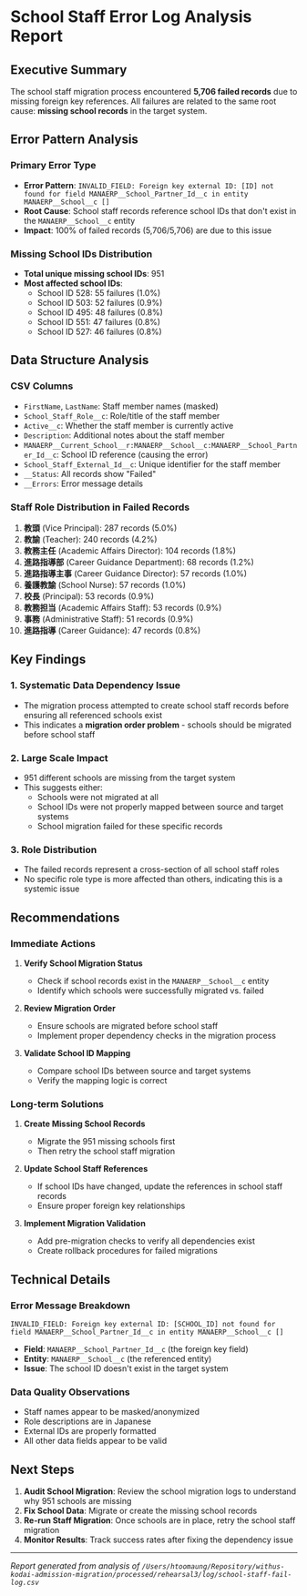 # School Staff Error Log Analysis Report

## Executive Summary

The school staff migration process encountered **5,706 failed records** due to missing foreign key references. All failures are related to the same root cause: **missing school records** in the target system.

## Error Pattern Analysis

### Primary Error Type
- **Error Pattern**: `INVALID_FIELD: Foreign key external ID: [ID] not found for field MANAERP__School_Partner_Id__c in entity MANAERP__School__c []`
- **Root Cause**: School staff records reference school IDs that don't exist in the `MANAERP__School__c` entity
- **Impact**: 100% of failed records (5,706/5,706) are due to this issue

### Missing School IDs Distribution
- **Total unique missing school IDs**: 951
- **Most affected school IDs**:
  - School ID 528: 55 failures (1.0%)
  - School ID 503: 52 failures (0.9%)
  - School ID 495: 48 failures (0.8%)
  - School ID 551: 47 failures (0.8%)
  - School ID 527: 46 failures (0.8%)

## Data Structure Analysis

### CSV Columns
- `FirstName`, `LastName`: Staff member names (masked)
- `School_Staff_Role__c`: Role/title of the staff member
- `Active__c`: Whether the staff member is currently active
- `Description`: Additional notes about the staff member
- `MANAERP__Current_School__r:MANAERP__School__c:MANAERP__School_Partner_Id__c`: School ID reference (causing the error)
- `School_Staff_External_Id__c`: Unique identifier for the staff member
- `__Status`: All records show "Failed"
- `__Errors`: Error message details

### Staff Role Distribution in Failed Records
1. **教頭** (Vice Principal): 287 records (5.0%)
2. **教諭** (Teacher): 240 records (4.2%)
3. **教務主任** (Academic Affairs Director): 104 records (1.8%)
4. **進路指導部** (Career Guidance Department): 68 records (1.2%)
5. **進路指導主事** (Career Guidance Director): 57 records (1.0%)
6. **養護教諭** (School Nurse): 57 records (1.0%)
7. **校長** (Principal): 53 records (0.9%)
8. **教務担当** (Academic Affairs Staff): 53 records (0.9%)
9. **事務** (Administrative Staff): 51 records (0.9%)
10. **進路指導** (Career Guidance): 47 records (0.8%)

## Key Findings

### 1. Systematic Data Dependency Issue
- The migration process attempted to create school staff records before ensuring all referenced schools exist
- This indicates a **migration order problem** - schools should be migrated before school staff

### 2. Large Scale Impact
- 951 different schools are missing from the target system
- This suggests either:
  - Schools were not migrated at all
  - School IDs were not properly mapped between source and target systems
  - School migration failed for these specific records

### 3. Role Distribution
- The failed records represent a cross-section of all school staff roles
- No specific role type is more affected than others, indicating this is a systemic issue

## Recommendations

### Immediate Actions
1. **Verify School Migration Status**
   - Check if school records exist in the `MANAERP__School__c` entity
   - Identify which schools were successfully migrated vs. failed

2. **Review Migration Order**
   - Ensure schools are migrated before school staff
   - Implement proper dependency checks in the migration process

3. **Validate School ID Mapping**
   - Compare school IDs between source and target systems
   - Verify the mapping logic is correct

### Long-term Solutions
1. **Create Missing School Records**
   - Migrate the 951 missing schools first
   - Then retry the school staff migration

2. **Update School Staff References**
   - If school IDs have changed, update the references in school staff records
   - Ensure proper foreign key relationships

3. **Implement Migration Validation**
   - Add pre-migration checks to verify all dependencies exist
   - Create rollback procedures for failed migrations

## Technical Details

### Error Message Breakdown
```
INVALID_FIELD: Foreign key external ID: [SCHOOL_ID] not found for field MANAERP__School_Partner_Id__c in entity MANAERP__School__c []
```

- **Field**: `MANAERP__School_Partner_Id__c` (the foreign key field)
- **Entity**: `MANAERP__School__c` (the referenced entity)
- **Issue**: The school ID doesn't exist in the target system

### Data Quality Observations
- Staff names appear to be masked/anonymized
- Role descriptions are in Japanese
- External IDs are properly formatted
- All other data fields appear to be valid

## Next Steps

1. **Audit School Migration**: Review the school migration logs to understand why 951 schools are missing
2. **Fix School Data**: Migrate or create the missing school records
3. **Re-run Staff Migration**: Once schools are in place, retry the school staff migration
4. **Monitor Results**: Track success rates after fixing the dependency issue

---

*Report generated from analysis of `/Users/htoomaung/Repository/withus-kodai-admission-migration/processed/rehearsal3/log/school-staff-fail-log.csv`* 